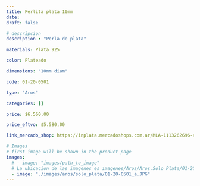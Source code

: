 ```yaml
---
title: Perlita plata 10mm
date: 
draft: false

# descripcion
description : "Perla de plata"

materials: Plata 925

color: Plateado

dimensions: "10mm diam"

code: 01-20-0501

type: "Aros"

categories: []

price: $6.560,00

price_eftvo: $5.580,00

link_mercado_shop: https://inplata.mercadoshops.com.ar/MLA-1113262696-aros-bolita-perlita-plata-10mm-_JM

# Images
# first image will be shown in the product page
images:
  # - image: "images/path_to_image"
  # La ubicacion de las imagenes es imagenes/Aros/Aros.Solo Plata/01-20-0501-perlita-plata-10mm
  - image: "./images/aros/solo_plata/01-20-0501_a.JPG"
---
```

